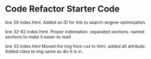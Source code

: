 # Code Refactor Starter Code

line 29 index.html.   Added an ID for link to search-engine-optimization.

line 32-82 index.html.  Proper indentation. separated sections.  named sections to make it easer to read

line 33 index.html  Moved the img from css to html.  added alt attribute.  Added class to img same as div it is in.



